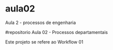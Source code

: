 # aula02

Aula 2 - processos de engenharia

#repositorio Aula 02 - Processos departamentais

Este projeto se refere ao Workflow 01